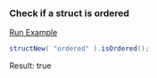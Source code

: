 ### Check if a struct is ordered



<a href="https://try.boxlang.io/?code=eJwrLikqTS7xSy3XUFDKL0pJLUpNUVLQ1Mss9odwNDStuQDtoAvv" target="_blank">Run Example</a>

```java
structNew( "ordered" ).isOrdered();

```

Result: true

